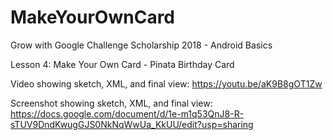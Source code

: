# MakeYourOwnCard

Grow with Google Challenge Scholarship 2018 - Android Basics 

Lesson 4: Make Your Own Card - Pinata Birthday Card

Video showing sketch, XML, and final view:  https://youtu.be/aK9B8gOT1Zw

Screenshot showing sketch, XML, and final view:  https://docs.google.com/document/d/1e-m1q53QnJ8-R-sTUV9DndKwugGJS0NkNqWwUa_KkUU/edit?usp=sharing
